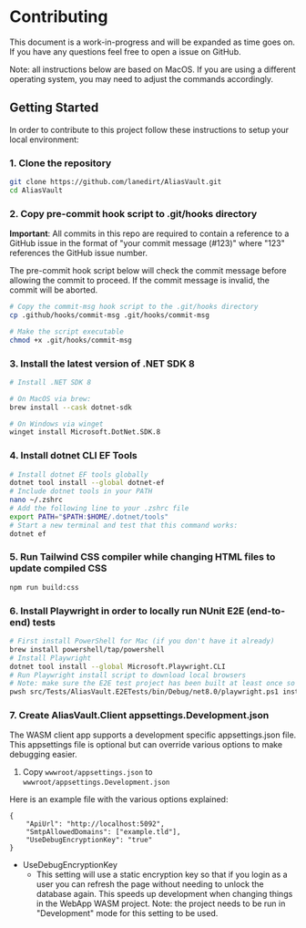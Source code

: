 # Contributing
This document is a work-in-progress and will be expanded as time goes on. If you have any questions feel free to open a issue on GitHub.

Note: all instructions below are based on MacOS. If you are using a different operating system, you may need to adjust the commands accordingly.

## Getting Started
In order to contribute to this project follow these instructions to setup your local environment:

### 1. Clone the repository

```bash
git clone https://github.com/lanedirt/AliasVault.git
cd AliasVault
```

### 2. Copy pre-commit hook script to .git/hooks directory
**Important**: All commits in this repo are required to contain a reference to a GitHub issue in the format of "your commit message (#123)" where "123" references the GitHub issue number.

The pre-commit hook script below will check the commit message before allowing the commit to proceed. If the commit message is invalid, the commit will be aborted.

```bash
# Copy the commit-msg hook script to the .git/hooks directory
cp .github/hooks/commit-msg .git/hooks/commit-msg

# Make the script executable
chmod +x .git/hooks/commit-msg
```

### 3. Install the latest version of .NET SDK 8

```bash
# Install .NET SDK 8

# On MacOS via brew:
brew install --cask dotnet-sdk

# On Windows via winget
winget install Microsoft.DotNet.SDK.8
```

### 4. Install dotnet CLI EF Tools

```bash
# Install dotnet EF tools globally
dotnet tool install --global dotnet-ef
# Include dotnet tools in your PATH
nano ~/.zshrc
# Add the following line to your .zshrc file
export PATH="$PATH:$HOME/.dotnet/tools"
# Start a new terminal and test that this command works:
dotnet ef
```

### 5. Run Tailwind CSS compiler while changing HTML files to update compiled CSS

```bash
npm run build:css
```

### 6. Install Playwright in order to locally run NUnit E2E (end-to-end) tests

```bash
# First install PowerShell for Mac (if you don't have it already)
brew install powershell/tap/powershell
# Install Playwright
dotnet tool install --global Microsoft.Playwright.CLI
# Run Playwright install script to download local browsers
# Note: make sure the E2E test project has been built at least once so the bin dir exists.
pwsh src/Tests/AliasVault.E2ETests/bin/Debug/net8.0/playwright.ps1 install
```

### 7. Create AliasVault.Client appsettings.Development.json
The WASM client app supports a development specific appsettings.json file. This appsettings file is optional but can override various options to make debugging easier.


1. Copy `wwwroot/appsettings.json` to `wwwroot/appsettings.Development.json`

Here is an example file with the various options explained:

```
{
    "ApiUrl": "http://localhost:5092",
    "SmtpAllowedDomains": ["example.tld"],
    "UseDebugEncryptionKey": "true"
}
```

- UseDebugEncryptionKey
    - This setting will use a static encryption key so that if you login as a user you can refresh the page without needing to unlock the database again. This speeds up development when changing things in the WebApp WASM project. Note: the project needs to be run in "Development" mode for this setting to be used.
